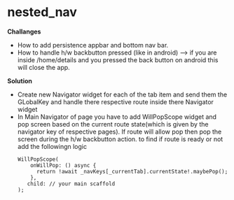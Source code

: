 # nested_nav

**Challanges**
- How to add persistence appbar and bottom nav bar.
- How to handle h/w backbutton pressed (like in android) --> if you are inside /home/details and you pressed the back button on android this will close the app.

**Solution**
- Create new Navigator widget for each of the tab item and send them the GLobalKey<NavigatorState> and handle there respective route inside there Navigator widget
- In Main Navigator of page you have to add WillPopScope widget and pop screen based on the current route state(which is given by the navigator key of respective pages). If route will allow pop then pop the screen during the h/w backbutton action.
  to find if route is ready or not add the followingn logic
  ```
  WillPopScope(
      onWillPop: () async {
        return !await _navKeys[_currentTab].currentState!.maybePop();
      },
     child: // your main scaffold
  );
